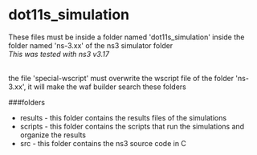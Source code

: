 dot11s_simulation
=================

These files must be inside a folder named 'dot11s_simulation' inside the folder named 'ns-3.xx' of the ns3 simulator folder <br>
*This was tested with ns3 v3.17* <br><br>

the file 'special-wscript' must overwrite the wscript file of the folder 'ns-3.xx', it will make the waf builder search these folders

###folders

- results - this folder contains the results files of the simulations
- scripts - this folder contains the scripts that run the simulations and organize the results
- src - this folder contains the ns3 source code in C

